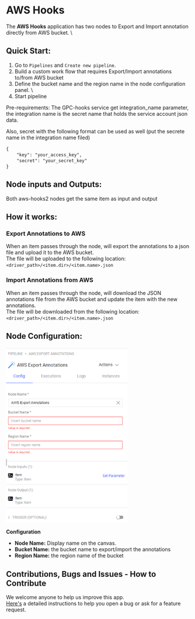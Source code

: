 # AWS Hooks

The **AWS Hooks** application has two nodes to Export and Import annotation directly from AWS bucket.  \

## Quick Start:

1. Go to `Pipelines` and `Create new pipeline`.
2. Build a custom work flow that requires Export/Import annotations to/from AWS bucket
3. Define the bucket name and the region name in the node configuration panel. \
4. Start pipeline

Pre-requirements: The GPC-hooks service get integration_name parameter, the integration name is the secret name that holds the service account json data.  

Also, secret with the following  format can be used as well (put the secrete name in the integration name filed)

```
{
    "key": "your_access_key", 
    "secret": "your_secret_key"
}
```

## Node inputs and Outputs:

Both aws-hooks2 nodes get the same item as input and output

## How it works:

### Export Annotations to AWS
When an item passes through the node, will export the annotations to a json file and upload it to the AWS bucket. \
The file will be uploaded to the following location: \
`<driver_path>/<item.dir>/<item.name>.json`

### Import Annotations from AWS
When an item passes through the node, will download the JSON annotations file from the AWS bucket and update the item with the new annotations. \
The file will be downloaded from the following location: \
`<driver_path>/<item.dir>/<item.name>.json`


## Node Configuration:

<img src="assets/node_configration.png" height="480">

**Configuration**

- **Node Name:** Display name on the canvas.
- **Bucket Name:** the bucket name to export/import the annotations
- **Region Name:** the region name of the bucket


## Contributions, Bugs and Issues - How to Contribute

We welcome anyone to help us improve this app.  
[Here's](CONTRIBUTING.md) a detailed instructions to help you open a bug or ask for a feature request.